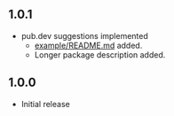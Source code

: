 ## 1.0.1

- pub.dev suggestions implemented
  - [example/README.md](example/README.md) added.
  - Longer package description added.

## 1.0.0

- Initial release